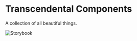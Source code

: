 # Transcendental Components

A collection of all beautiful things.

<img src="https://storybook.js.org/images/logos/logo-storybook.svg" alt="Storybook">
